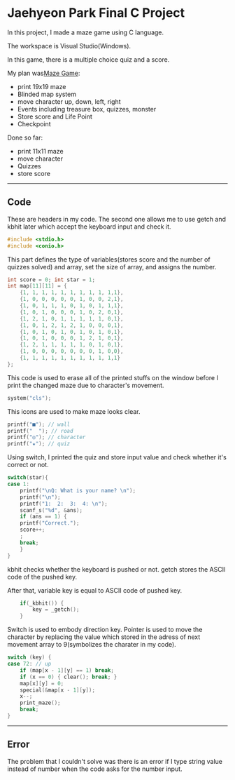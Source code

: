 # Jaehyeon Park Final C Project

In this project, I made a maze game using C language.

The workspace is Visual Studio(Windows).

In this game, there is a multiple choice quiz and a score.

My plan was[Maze Game](https://docs.google.com/document/d/15ru-1l4GXbCBTrwk78bKu-uxLmtw2U4cIsW8N4xNYrw/edit):

 * print 19x19 maze
 * Blinded map system
 * move character up, down, left, right
 * Events including treasure box, quizzes, monster
 * Store score and Life Point
 * Checkpoint

Done so far:

 * print 11x11 maze
 * move character
 * Quizzes
 * store score

------------------

## Code

These are headers in my code. The second one allows me to use getch and kbhit later which accept the keyboard input and check it.

``` c
#include <stdio.h>
#include <conio.h>
```

This part defines the type of variables(stores score and the number of quizzes solved) and array, set the size of array, and assigns the number. 

```c
int score = 0; int star = 1;
int map[11][11] = {
	{1, 1, 1, 1, 1, 1, 1, 1, 1, 1,1},
	{1, 0, 0, 0, 0, 0, 1, 0, 0, 2,1},
	{1, 0, 1, 1, 1, 0, 1, 0, 1, 1,1},
	{1, 0, 1, 0, 0, 0, 1, 0, 2, 0,1},
	{1, 2, 1, 0, 1, 1, 1, 1, 1, 0,1},
	{1, 0, 1, 2, 1, 2, 1, 0, 0, 0,1},
	{1, 0, 1, 0, 1, 0, 1, 0, 1, 0,1},
	{1, 0, 1, 0, 0, 0, 1, 2, 1, 0,1},
	{1, 2, 1, 1, 1, 1, 1, 0, 1, 0,1},
	{1, 0, 0, 0, 0, 0, 0, 0, 1, 0,0},
	{1, 1, 1, 1, 1, 1, 1, 1, 1, 1,1}
};
```

This code is used to erase all of the printed stuffs on the window before I print the changed maze due to character's movement.

```c
system("cls");
```

This icons are used to make maze looks clear.

```c 
printf("■"); // wall
printf("  "); // road
printf("◎"); // character
printf("★"); // quiz
```

Using switch, I printed the quiz and store input value and check whether it's correct or not. 

```c
switch(star){
case 1:
	printf("\nQ: What is your name? \n");
	printf("\n");
	printf("1:  2:  3:  4: \n");
	scanf_s("%d", &ans);
	if (ans == 1) {
	printf("Correct.");
	score++;
	;
	break;
	}
}
```

kbhit checks whether the keyboard is pushed or not. getch stores the ASCII code of the pushed key.

After that, variable key is equal to ASCII code of pushed key.

```c
	if(_kbhit()) {
		key = _getch();
	}
```

Switch is used to embody direction key. Pointer is used to move the character by replacing the value which stored in the adress of next movement array to 9(symbolizes the charater in my code). 

``` c
switch (key) {
case 72: // up
	if (map[x - 1][y] == 1) break;
	if (x == 0) { clear(); break; }
	map[x][y] = 0;
	special(&map[x - 1][y]);
	x--;
	print_maze();
	break;
}
```

-------------

## Error

The problem that I couldn't solve was there is an error if I type string value instead of number when the code asks for the number input.


